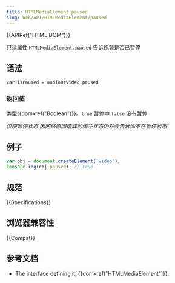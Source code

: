 ```yaml
---
title: HTMLMediaElement.paused
slug: Web/API/HTMLMediaElement/paused
---
```


{{APIRef("HTML DOM")}}

只读属性 `HTMLMediaElement.paused` 告诉视频是否已暂停

## 语法

```plain
var isPaused = audioOrVideo.paused
```

### 返回值

类型{{domxref("Boolean")}}。`true` 暂停中 `false` 没有暂停

_仅限暂停状态 因网络原因造成的缓冲状态仍然会告诉你不在暂停状态_

## 例子

```js
var obj = document.createElement('video');
console.log(obj.paused); // true
```

## 规范

{{Specifications}}

## 浏览器兼容性

{{Compat}}

## 参考文档

- The interface defining it, {{domxref("HTMLMediaElement")}}.
